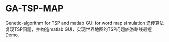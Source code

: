# GA-TSP-MAP
Genetic-algorithm for TSP and matlab GUI for word map simulation
遗传算法复现TSP问题，并构造matlab GUI，实现世界地图的TSP问题旅游路线最短Demo.


